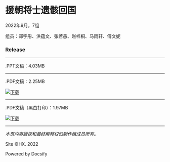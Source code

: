 # 援朝将士遗骸回国

2022年9月，7组

组员：郑宇彤、洪蕴文、张若愚、赵梓桐、马雨轩、傅文妮


### Release

----

.PPT文稿：4.03MB

----

.PDF文稿：2.25MB

[![下载](/Files/Pics/Download-Green.svg)](https://c6-files.oss-cn-nanjing.aliyuncs.com/pdf/%E7%AC%AC7%E7%BB%84%20%E6%8A%97%E7%BE%8E%E6%8F%B4%E6%9C%9D%E5%B0%86%E5%A3%AB%E9%81%97%E9%AA%B8%E5%9B%9E%E5%9B%BD.pdf)

----

.PDF文稿（黑白打印）：1.97MB

[![下载](/Files/Pics/Download-Green.svg)](https://c6-files.oss-cn-nanjing.aliyuncs.com/pdf-p/%E7%AC%AC7%E7%BB%84%20%E6%8A%97%E7%BE%8E%E6%8F%B4%E6%9C%9D%E5%B0%86%E5%A3%AB%E9%81%97%E9%AA%B8%E5%9B%9E%E5%9B%BD%20%E6%89%93%E5%8D%B0.pdf)

- - - -

_本页内容版权和最终解释权归制作组成员所有。_

Site ©HX. 2022

Powered by Docsify
